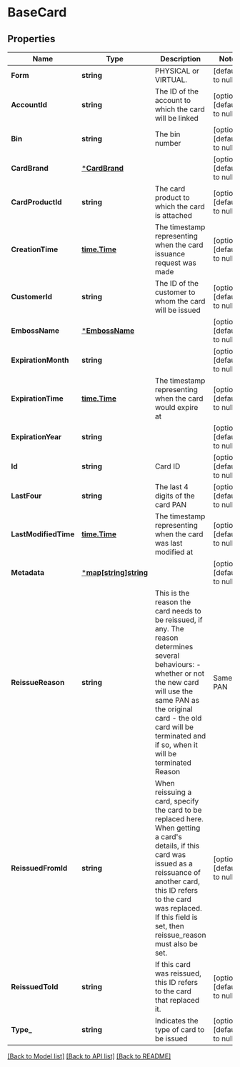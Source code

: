 # BaseCard

## Properties
Name | Type | Description | Notes
------------ | ------------- | ------------- | -------------
**Form** | **string** | PHYSICAL or VIRTUAL. | [default to null]
**AccountId** | **string** | The ID of the account to which the card will be linked | [optional] [default to null]
**Bin** | **string** | The bin number | [optional] [default to null]
**CardBrand** | [***CardBrand**](card_brand.md) |  | [optional] [default to null]
**CardProductId** | **string** | The card product to which the card is attached | [optional] [default to null]
**CreationTime** | [**time.Time**](time.Time.md) | The timestamp representing when the card issuance request was made | [optional] [default to null]
**CustomerId** | **string** | The ID of the customer to whom the card will be issued | [optional] [default to null]
**EmbossName** | [***EmbossName**](emboss_name.md) |  | [optional] [default to null]
**ExpirationMonth** | **string** |  | [optional] [default to null]
**ExpirationTime** | [**time.Time**](time.Time.md) | The timestamp representing when the card would expire at | [optional] [default to null]
**ExpirationYear** | **string** |  | [optional] [default to null]
**Id** | **string** | Card ID | [optional] [default to null]
**LastFour** | **string** | The last 4 digits of the card PAN | [optional] [default to null]
**LastModifiedTime** | [**time.Time**](time.Time.md) | The timestamp representing when the card was last modified at | [optional] [default to null]
**Metadata** | [***map[string]string**](map.md) |  | [optional] [default to null]
**ReissueReason** | **string** | This is the reason the card needs to be reissued, if any. The reason determines several behaviours:   - whether or not the new card will use the same PAN as the original card   - the old card will be terminated and if so, when it will be terminated  Reason                 | Same PAN | Terminate Old Card ---------------------- | -------- | ------------------ EXPIRATION             | yes      | on activation LOST                   | no       | immediately STOLEN                 | no       | immediately DAMAGED                | yes      | on activation VIRTUAL_TO_PHYSICAL(*) | yes      | on activation PRODUCT_CHANGE         | yes      | on activation NAME_CHANGE(**)        | yes      | on activation APPEARANCE             | yes      | on activation  (*) VIRTUAL_TO_PHYSICAL is deprecated. Please use PRODUCT_CHANGE whenever reissuing from one card product to another, including from a virtual product to a physical product.  (**) NAME_CHANGE is deprecated. Please use APPEARANCE whenever reissuing in order to change the appearance of a card, such as the printed name or custom image.  For all reasons, the new card will use the same PIN as the original card and digital wallet tokens will reassigned to the new card  | [optional] [default to null]
**ReissuedFromId** | **string** | When reissuing a card, specify the card to be replaced here. When getting a card&#x27;s details, if this card was issued as a reissuance of another card, this ID refers to the card was replaced. If this field is set, then reissue_reason must also be set.  | [optional] [default to null]
**ReissuedToId** | **string** | If this card was reissued, this ID refers to the card that replaced it. | [optional] [default to null]
**Type_** | **string** | Indicates the type of card to be issued | [optional] [default to null]

[[Back to Model list]](../README.md#documentation-for-models) [[Back to API list]](../README.md#documentation-for-api-endpoints) [[Back to README]](../README.md)

